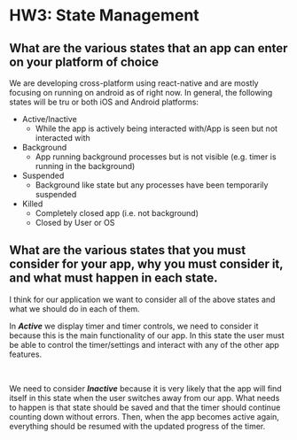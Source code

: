 # HW3: State Management

## What are the various states that an app can enter on your platform of choice
We are developing cross-platform using react-native and are mostly focusing on running on android as of right now. In general, the following states will be tru or both iOS and Android platforms: 
- Active/Inactive
    - While the app is actively being interacted with/App is seen but not interacted with
- Background
    - App running background processes but is not visible (e.g. timer is running in the background)
- Suspended
    - Background like state but any processes have been temporarily suspended
- Killed
    - Completely closed app (i.e. not background)
    - Closed by User or OS

## What are the various states that you must consider for your app, why you must consider it, and what must happen in each state.

I think for our application we want to consider all of the above states and what we should do in each of them.

In ***Active*** we display timer and timer controls, we need to consider it because this is the main functionality of our app. In this state the user must be able to control the timer/settings and interact with any of the other app features. 

<br>

We need to consider ***Inactive*** because it is very likely that the app will find itself in this state when the user switches away from our app. What needs to happen is that state should be saved and that the timer should continue counting down without errors. Then, when the app becomes active again, everything should be resumed with the updated progress of the timer. 

<br>

